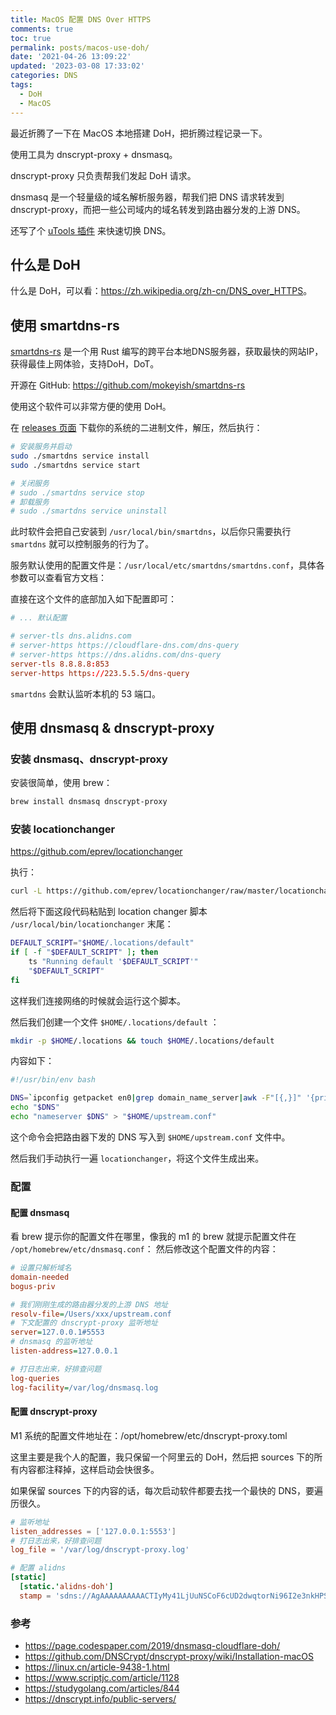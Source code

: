 ```yaml
---
title: MacOS 配置 DNS Over HTTPS
comments: true
toc: true
permalink: posts/macos-use-doh/
date: '2021-04-26 13:09:22'
updated: '2023-03-08 17:33:02'
categories: DNS
tags:
  - DoH
  - MacOS
---
```


最近折腾了一下在 MacOS 本地搭建 DoH，把折腾过程记录一下。

使用工具为 dnscrypt-proxy + dnsmasq。

dnscrypt-proxy 只负责帮我们发起 DoH 请求。

dnsmasq 是一个轻量级的域名解析服务器，帮我们把 DNS 请求转发到 dnscrypt-proxy，而把一些公司域内的域名转发到路由器分发的上游 DNS。

还写了个 [uTools 插件](https://github.com/bytemain/utools-dns) 来快速切换 DNS。

<!-- more -->

## 什么是 DoH

什么是 DoH，可以看：<https://zh.wikipedia.org/zh-cn/DNS_over_HTTPS>。

## 使用 smartdns-rs

[smartdns-rs](https://github.com/mokeyish/smartdns-rs) 是一个用 Rust 编写的跨平台本地DNS服务器，获取最快的网站IP，获得最佳上网体验，支持DoH，DoT。

开源在 GitHub: <https://github.com/mokeyish/smartdns-rs>

使用这个软件可以非常方便的使用 DoH。

在 [releases 页面](https://github.com/mokeyish/smartdns-rs/releases) 下载你的系统的二进制文件，解压，然后执行：

```sh
# 安装服务并启动
sudo ./smartdns service install
sudo ./smartdns service start

# 关闭服务
# sudo ./smartdns service stop
# 卸载服务
# sudo ./smartdns service uninstall
```

此时软件会把自己安装到 `/usr/local/bin/smartdns`，以后你只需要执行 `smartdns` 就可以控制服务的行为了。

服务默认使用的配置文件是：`/usr/local/etc/smartdns/smartdns.conf`，具体各参数可以查看官方文档：

直接在这个文件的底部加入如下配置即可：

```conf
# ... 默认配置

# server-tls dns.alidns.com
# server-https https://cloudflare-dns.com/dns-query
# server-https https://dns.alidns.com/dns-query
server-tls 8.8.8.8:853
server-https https://223.5.5.5/dns-query
```

`smartdns` 会默认监听本机的 53 端口。

## 使用 dnsmasq & dnscrypt-proxy

### 安装 dnsmasq、dnscrypt-proxy

安装很简单，使用 brew：

```sh
brew install dnsmasq dnscrypt-proxy
```

### 安装 locationchanger

<https://github.com/eprev/locationchanger>

执行：

```bash
curl -L https://github.com/eprev/locationchanger/raw/master/locationchanger.sh | bash
```

然后将下面这段代码粘贴到 location changer 脚本 `/usr/local/bin/locationchanger` 末尾：

```bash
DEFAULT_SCRIPT="$HOME/.locations/default"
if [ -f "$DEFAULT_SCRIPT" ]; then
    ts "Running default '$DEFAULT_SCRIPT'"
    "$DEFAULT_SCRIPT"
fi
```

这样我们连接网络的时候就会运行这个脚本。

然后我们创建一个文件 `$HOME/.locations/default` ：

```bash
mkdir -p $HOME/.locations && touch $HOME/.locations/default
```

内容如下：

```bash
#!/usr/bin/env bash

DNS=`ipconfig getpacket en0|grep domain_name_server|awk -F"[{,}]" '{print $2}'`
echo "$DNS"
echo "nameserver $DNS" > "$HOME/upstream.conf"
```

这个命令会把路由器下发的 DNS 写入到 `$HOME/upstream.conf` 文件中。

然后我们手动执行一遍 `locationchanger`，将这个文件生成出来。

### 配置

#### 配置 dnsmasq

看 brew 提示你的配置文件在哪里，像我的 m1 的 brew 就提示配置文件在 `/opt/homebrew/etc/dnsmasq.conf`：
然后修改这个配置文件的内容：

```ini
# 设置只解析域名
domain-needed
bogus-priv

# 我们刚刚生成的路由器分发的上游 DNS 地址
resolv-file=/Users/xxx/upstream.conf
# 下文配置的 dnscrypt-proxy 监听地址
server=127.0.0.1#5553
# dnsmasq 的监听地址
listen-address=127.0.0.1

# 打日志出来，好排查问题
log-queries
log-facility=/var/log/dnsmasq.log
```

#### 配置 dnscrypt-proxy

M1 系统的配置文件地址在：/opt/homebrew/etc/dnscrypt-proxy.toml

这里主要是我个人的配置，我只保留一个阿里云的 DoH，然后把 sources 下的所有内容都注释掉，这样启动会快很多。

如果保留 sources 下的内容的话，每次启动软件都要去找一个最快的 DNS，要遍历很久。

```toml
# 监听地址
listen_addresses = ['127.0.0.1:5553']
# 打日志出来，好排查问题
log_file = '/var/log/dnscrypt-proxy.log'

# 配置 alidns
[static]
  [static.'alidns-doh']
  stamp = 'sdns://AgAAAAAAAAAACTIyMy41LjUuNSCoF6cUD2dwqtorNi96I2e3nkHPSJH1ka3xbdOglmOVkQ5kbnMuYWxpZG5zLmNvbQovZG5zLXF1ZXJ5'
```

### 参考

- <https://page.codespaper.com/2019/dnsmasq-cloudflare-doh/>
- <https://github.com/DNSCrypt/dnscrypt-proxy/wiki/Installation-macOS>
- <https://linux.cn/article-9438-1.html>
- <https://www.scriptjc.com/article/1128>
- <https://studygolang.com/articles/844>
- <https://dnscrypt.info/public-servers/>
